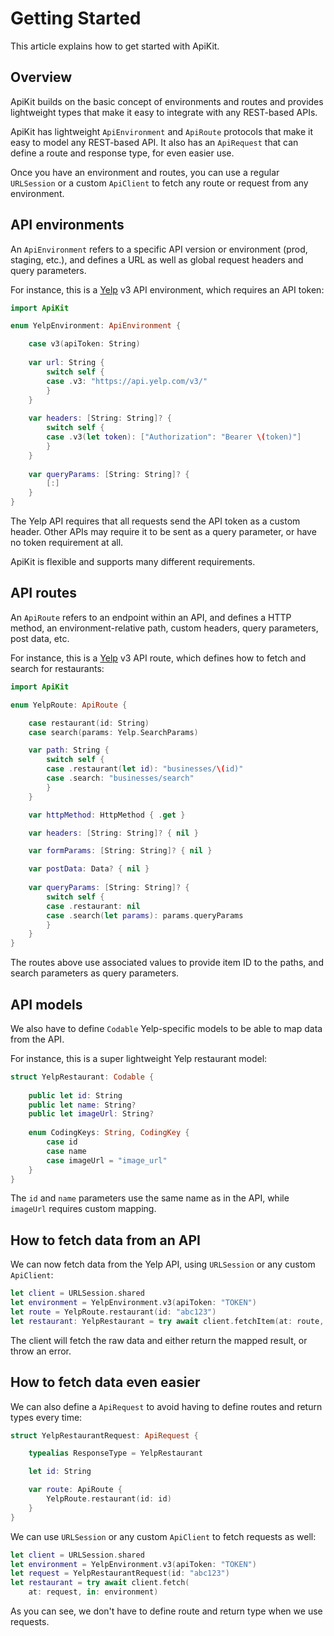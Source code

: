 # Getting Started

This article explains how to get started with ApiKit.


## Overview

ApiKit builds on the basic concept of environments and routes and provides lightweight types that make it easy to integrate with any REST-based APIs.

ApiKit has lightweight ``ApiEnvironment`` and ``ApiRoute`` protocols that make it easy to model any REST-based API. It also has an ``ApiRequest`` that can define a route and response type, for even easier use.

Once you have an environment and routes, you can use a regular `URLSession` or a custom ``ApiClient`` to fetch any route or request from any environment.


## API environments

An ``ApiEnvironment`` refers to a specific API version or environment (prod, staging, etc.), and defines a URL as well as global request headers and query parameters.

For instance, this is a [Yelp](https://yelp.com) v3 API environment, which requires an API token:

```swift
import ApiKit

enum YelpEnvironment: ApiEnvironment {

    case v3(apiToken: String)
    
    var url: String {
        switch self {
        case .v3: "https://api.yelp.com/v3/"
        }
    }
 
    var headers: [String: String]? {
        switch self {
        case .v3(let token): ["Authorization": "Bearer \(token)"]
        }
    }
    
    var queryParams: [String: String]? {
        [:]
    }
}
```

The Yelp API requires that all requests send the API token as a custom header. Other APIs may require it to be sent as a query parameter, or have no token requirement at all. 

ApiKit is flexible and supports many different requirements.


## API routes

An ``ApiRoute`` refers to an endpoint within an API, and defines a HTTP method, an environment-relative path, custom headers, query parameters, post data, etc.

For instance, this is a [Yelp](https://yelp.com) v3 API route, which defines how to fetch and search for restaurants:

```swift
import ApiKit

enum YelpRoute: ApiRoute {

    case restaurant(id: String)
    case search(params: Yelp.SearchParams)

    var path: String {
        switch self {
        case .restaurant(let id): "businesses/\(id)"
        case .search: "businesses/search"
        }
    }

    var httpMethod: HttpMethod { .get }

    var headers: [String: String]? { nil }

    var formParams: [String: String]? { nil }

    var postData: Data? { nil }
    
    var queryParams: [String: String]? {
        switch self {
        case .restaurant: nil
        case .search(let params): params.queryParams
        }
    }
}
```

The routes above use associated values to provide item ID to the paths, and search parameters as query parameters.  


## API models

We also have to define `Codable` Yelp-specific models to be able to map data from the API.

For instance, this is a super lightweight Yelp restaurant model:

```swift
struct YelpRestaurant: Codable {
    
    public let id: String
    public let name: String?
    public let imageUrl: String?
    
    enum CodingKeys: String, CodingKey {
        case id
        case name
        case imageUrl = "image_url"
    }
}
```

The `id` and `name` parameters use the same name as in the API, while `imageUrl` requires custom mapping.


## How to fetch data from an API

We can now fetch data from the Yelp API, using `URLSession` or any custom ``ApiClient``:

```swift
let client = URLSession.shared
let environment = YelpEnvironment.v3(apiToken: "TOKEN") 
let route = YelpRoute.restaurant(id: "abc123") 
let restaurant: YelpRestaurant = try await client.fetchItem(at: route, in: environment)
```

The client will fetch the raw data and either return the mapped result, or throw an error.


## How to fetch data even easier

We can also define a ``ApiRequest`` to avoid having to define routes and return types every time:

```swift
struct YelpRestaurantRequest: ApiRequest {

    typealias ResponseType = YelpRestaurant

    let id: String

    var route: ApiRoute { 
        YelpRoute.restaurant(id: id)
    }
}
```

We can use `URLSession` or any custom ``ApiClient`` to fetch requests as well:

```swift
let client = URLSession.shared
let environment = YelpEnvironment.v3(apiToken: "TOKEN") 
let request = YelpRestaurantRequest(id: "abc123") 
let restaurant = try await client.fetch(
    at: request, in: environment)
```

As you can see, we don't have to define route and return type when we use requests. 
